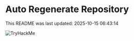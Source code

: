 # Auto Regenerate Repository

This README was last updated: 2025-10-15 06:43:14

 ![TryHackMe](https://tryhackme.com/badge/533634)